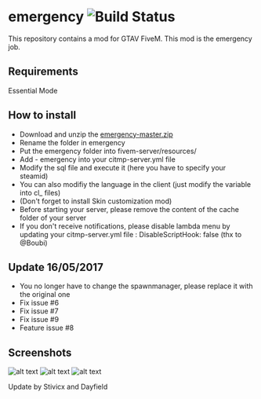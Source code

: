 emergency ![Build Status](https://img.shields.io/badge/status-stable-brightgreen.svg)
============

This repository contains a mod for GTAV FiveM. This mod is the emergency job.

Requirements
------------

Essential Mode

How to install
--------------

- Download and unzip the [emergency-master.zip](https://github.com/Jyben/emergency/archive/master.zip)
- Rename the folder in emergency
- Put the emergency folder into fivem-server/resources/
- Add - emergency into your citmp-server.yml file
- Modify the sql file and execute it (here you have to specify your steamid)
- You can also modifiy the language in the client (just modify the variable into cl_ files)
- (Don't forget to install Skin customization mod)
- Before starting your server, please remove the content of the cache folder of your server
- If you don't receive notifications, please disable lambda menu by updating your citmp-server.yml file : DisableScriptHook: false (thx to @Boubi)

Update 16/05/2017
------

- You no longer have to change the spawnmanager, please replace it with the original one
- Fix issue #6
- Fix issue #7
- Fix issue #9
- Feature issue #8

Screenshots
-----------

![alt text](https://img15.hostingpics.net/pics/937779201705131826411.jpg)
![alt text](https://img15.hostingpics.net/pics/351974201705131827033.jpg) ![alt text](https://img15.hostingpics.net/pics/516074201705131827031.jpg)

Update by Stivicx and Dayfield
